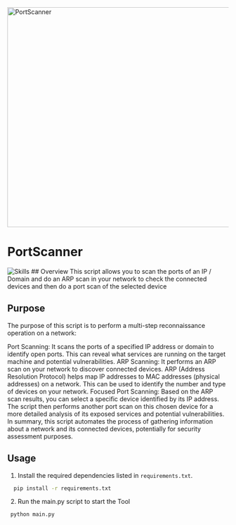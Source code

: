 
<img src="" alt="PortScanner" width="700" height="500">

# PortScanner
<img src="https://skillicons.dev/icons?i=py" alt="Skills" />
## Overview
This script allows you to scan the ports of an IP / Domain and do an ARP scan in your network to check the connected devices and then do a port scan of the selected device

## Purpose
The purpose of this script is to perform a multi-step reconnaissance operation on a network:

Port Scanning: It scans the ports of a specified IP address or domain to identify open ports. This can reveal what services are running on the target machine and potential vulnerabilities.
ARP Scanning: It performs an ARP scan on your network to discover connected devices. ARP (Address Resolution Protocol) helps map IP addresses to MAC addresses (physical addresses) on a network. This can be used to identify the number and type of devices on your network.
Focused Port Scanning: Based on the ARP scan results, you can select a specific device identified by its IP address. The script then performs another port scan on this chosen device for a more detailed analysis of its exposed services and potential vulnerabilities.
In summary, this script automates the process of gathering information about a network and its connected devices, potentially for security assessment purposes.


## Usage
1. Install the required dependencies listed in `requirements.txt`.
   
 ```sh
   pip install -r requirements.txt
 ```

2. Run the main.py script to start the Tool
   
 ```sh
  python main.py
 ```





